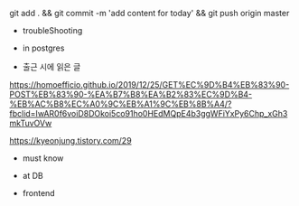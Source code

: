 

git add . && git commit -m 'add content for today' && git push origin master

- troubleShooting


- in postgres


- 출근 시에 읽은 글 

https://homoefficio.github.io/2019/12/25/GET%EC%9D%B4%EB%83%90-POST%EB%83%90-%EA%B7%B8%EA%B2%83%EC%9D%B4-%EB%AC%B8%EC%A0%9C%EB%A1%9C%EB%8B%A4/?fbclid=IwAR0f6voiD8DOkoi5co91ho0HEdMQpE4b3ggWFiYxPy6Chp_xGh3mkTuvOVw

https://kyeonjung.tistory.com/29


- must know 




- at DB 


- frontend


